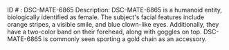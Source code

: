 ID # : DSC-MATE-6865
Description: DSC-MATE-6865 is a humanoid entity, biologically identified as female. The subject's facial features include orange stripes, a visible smile, and blue clown-like eyes. Additionally, they have a two-color band on their forehead, along with goggles on top. DSC-MATE-6865 is commonly seen sporting a gold chain as an accessory.